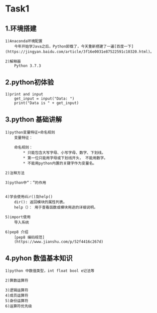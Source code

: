 # Task1


## 1.环境搭建
    1)Anaconda环境配置
        今年开始学Java之后，Python卸载了，今天重新搭建了一遍[百度一下](https://jingyan.baidu.com/article/3f16e0031e87522591c10320.html)。
        
    2)解释器
        Python 3.7.3
        
## 2.python初体验
    1)print and input
        get_input = input("Data: ")
        print("Data is " + get_input)
        
## 3.python 基础讲解
    1)python变量特征+命名规则
        变量特征：
            
        命名规则：
            * 只能包含大写字母、小写字母、数字、下划线。
            * 第一位只能用字母或下划线开头， 不能用数字。
            * 不能用python内置的关键字作为变量名。
        
    2)注释方法
        
    3)python中“：”的作用
        
        
    4)学会使用dir()及help()
        dir(): 返回模块的属性列表。
        help（）： 用于查看函数或模块用途的详细说明。
        
    5)import使用
        导入系统
        
    6)pep8 介绍
        [pep8 编码规范]
        (https://www.jianshu.com/p/52f4416c267d)
        
## 4.pyhon 数值基本知识
    1)python 中数值类型，int float bool e记法等
        
    2)算数运算符
        
    3)逻辑运算符
    4)成员运算符
    5)身份运算符
    6)运算符优先级
